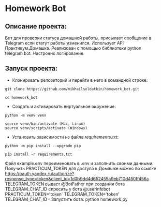 # Homework Bot
## Описание проекта:
Бот для проверки статуса домашней работы, присылает сообщение в Telegram если статут работы изменился. Использует API Практикум.Домашка. Реализован с помощью библиотеки python telegram bot. Настроено логирование.

## Запуск проекта:
* Клонировать репозиторий и перейти в него в командной строке:
```
git clone https://github.com/mikhailsoldatkin/homework_bot.git

cd homework_bot
```
* Создать и активировать виртуальное окружение:
```
python -m venv venv 

source venv/bin/activate (Mac, Linux)
source venv/scripts/activate (Windows)
```
* Установить зависимости из файла *requirements.txt*:
```
python -m pip install --upgrade pip 

pip install -r requirements.txt
```
Файл example.env переименовать в .env и заполнить своими данными.
Получить PRACTICUM_TOKEN для доступа к Домашке можно по ссылке https://oauth.yandex.ru/authorize?response_type=token&client_id=1d0b9dd4d652455a9eb710d450ff456a
TELEGRAM_TOKEN выдаст @BotFather при создании бота
TELEGRAM_CHAT_ID спросить у бота @userinfobot
PRACTICUM_TOKEN='token'
TELEGRAM_TOKEN='token'
TELEGRAM_CHAT_ID=<your chat id>
Запустить бота:
python homework.py

